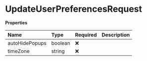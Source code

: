 # UpdateUserPreferencesRequest

**Properties**

| Name           | Type    | Required | Description |
| :------------- | :------ | :------- | :---------- |
| autoHidePopups | boolean | ❌       |             |
| timeZone       | string  | ❌       |             |

<!-- This file was generated by liblab | https://liblab.com/ -->
